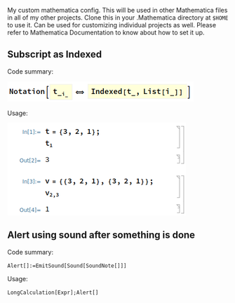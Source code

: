My custom mathematica config. This will be used in other Mathematica files in all of my other projects. Clone this in your .Mathematica directory at `$HOME` to use it. Can be used for customizing individual projects as well. Please refer to Mathematica Documentation to know about how to set it up.

## Subscript as Indexed
Code summary:

![Code](CodeExample.png "Example Code")

Usage:

![Example Usage](Example.png "Example Usage")

## Alert using sound after something is done
Code summary:
```
Alert[]:=EmitSound[Sound[SoundNote[]]]
```
Usage:
```
LongCalculation[Expr];Alert[]
```